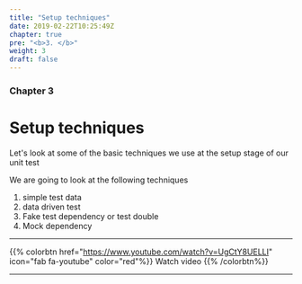 ```yaml
---
title: "Setup techniques"
date: 2019-02-22T10:25:49Z
chapter: true
pre: "<b>3. </b>"
weight: 3
draft: false
---
```


### Chapter 3

# Setup techniques

Let's look at some of the basic techniques we use at the setup stage of our unit test

We are going to look at the following techniques

1. simple test data
2. data driven test
3. Fake test dependency or test double
4. Mock dependency

***
{{% colorbtn href="https://www.youtube.com/watch?v=UgCtY8UELLI" icon="fab fa-youtube" color="red"%}} Watch video {{% /colorbtn%}}
***
